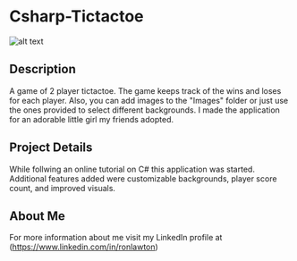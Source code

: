 # Csharp-Tictactoe
![alt text](https://raw.githubusercontent.com/rlawton2/Csharp-Tictactoe/master/ScreenShot.PNG)

## Description
A game of 2 player tictactoe. The game keeps track of the wins and loses for each player. Also, you can add images to the "Images" folder or just use the ones provided to select different backgrounds. I made the application for an adorable little girl my friends adopted.  

## Project Details
While follwing an online tutorial on C# this application was started. Additional features added were customizable backgrounds, player score count, and improved visuals.  

## About Me
For more information about me visit my LinkedIn profile at (https://www.linkedin.com/in/ronlawton)
